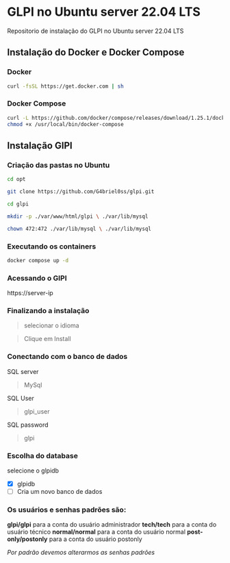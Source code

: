 # GLPI no Ubuntu server 22.04 LTS

Repositorio de instalação do GLPI no Ubuntu server 22.04 LTS
 
## Instalação do Docker e Docker Compose

### Docker

```bash
curl -fsSL https://get.docker.com | sh
```
### Docker Compose

```bash
curl -L https://github.com/docker/compose/releases/download/1.25.1/docker-compose-`uname -s`-`uname -m` -o /usr/local/bin/docker-compose
chmod +x /usr/local/bin/docker-compose
```

## Instalação GlPI

### Criação das pastas no Ubuntu

```bash
cd opt

git clone https://github.com/G4briel0ss/glpi.git

cd glpi

mkdir -p ./var/www/html/glpi \ ./var/lib/mysql

chown 472:472 ./var/lib/mysql \ ./var/lib/mysql 
```
### Executando os containers

```bash
docker compose up -d
```

### Acessando o GlPI

https://server-ip

### Finalizando a instalação 

> selecionar o idioma

> Clique em Install

### Conectando com o banco de dados

SQL server
> MySql

SQL User
> glpi_user

SQL password
> glpi

### Escolha do database

selecione o glpidb

-[x] glpidb
-[ ] Cria um novo banco de dados 

### Os usuários e senhas padrões são:

**glpi/glpi** para a conta do usuário administrador
**tech/tech** para a conta do usuário técnico
**normal/normal** para a conta do usuário normal
**post-only/postonly** para a conta do usuário postonly

*Por padrão devemos alterarmos as senhas padrões*

